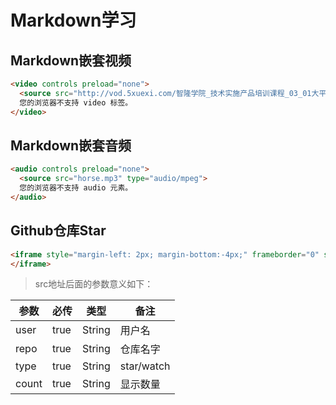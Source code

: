 # Markdown学习

## Markdown嵌套视频

```html
<video controls preload="none">
  <source src="http://vod.5xuexi.com/智隆学院_技术实施产品培训课程_03_01大平台和微服务.mp4" type="video/mp4">
  您的浏览器不支持 video 标签。
</video>
```

## Markdown嵌套音频

``` html
<audio controls preload="none">
  <source src="horse.mp3" type="audio/mpeg">
  您的浏览器不支持 audio 元素。
</audio>
```

## Github仓库Star

``` html
<iframe style="margin-left: 2px; margin-bottom:-4px;" frameborder="0" scrolling="0" width="110" height="20" src="https://ghbtns.com/github-btn.html?user=Anyhow-crane&repo=study-books&type=star&count=true">
</iframe>
```

>  src地址后面的参数意义如下：

| 参数  | 必传 | 类型   | 备注       |
| ----- | ---- | ------ | ---------- |
| user  | true | String | 用户名     |
| repo  | true | String | 仓库名字   |
| type  | true | String | star/watch |
| count | true | String | 显示数量   |

